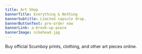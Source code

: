 ```yaml
---
title: Art Shop
bannerTitle: Everything & Nothing
bannerSubtitle: Limited capsule drop.
bannerButtonText: pre-order now
bannerLink: a-break-up-piece
bannerImage: nikehead.jpg
---
```


Buy official Scumboy prints, clothing, and other art pieces online.
